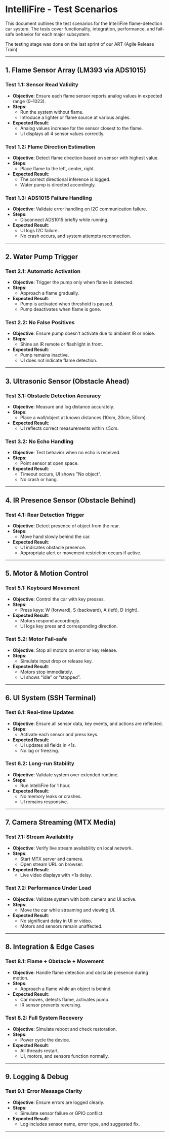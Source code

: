 # IntelliFire - Test Scenarios

This document outlines the test scenarios for the IntelliFire flame-detection car system. The tests cover functionality, integration, performance, and fail-safe behavior for each major subsystem.

The testing stage was done on the last sprint of our ART (Agile Release Train)

---

## 1. Flame Sensor Array (LM393 via ADS1015)

### Test 1.1: Sensor Read Validity
- **Objective**: Ensure each flame sensor reports analog values in expected range (0–1023).
- **Steps**: 
  - Run the system without flame.
  - Introduce a lighter or flame source at various angles.
- **Expected Result**: 
  - Analog values increase for the sensor closest to the flame.
  - UI displays all 4 sensor values correctly.

### Test 1.2: Flame Direction Estimation
- **Objective**: Detect flame direction based on sensor with highest value.
- **Steps**: 
  - Place flame to the left, center, right.
- **Expected Result**: 
  - The correct directional inference is logged.
  - Water pump is directed accordingly.

### Test 1.3: ADS1015 Failure Handling
- **Objective**: Validate error handling on I2C communication failure.
- **Steps**: 
  - Disconnect ADS1015 briefly while running.
- **Expected Result**: 
  - UI logs I2C failure.
  - No crash occurs, and system attempts reconnection.

---

## 2. Water Pump Trigger

### Test 2.1: Automatic Activation
- **Objective**: Trigger the pump only when flame is detected.
- **Steps**:
  - Approach a flame gradually.
- **Expected Result**:
  - Pump is activated when threshold is passed.
  - Pump deactivates when flame is gone.

### Test 2.2: No False Positives
- **Objective**: Ensure pump doesn’t activate due to ambient IR or noise.
- **Steps**:
  - Shine an IR remote or flashlight in front.
- **Expected Result**:
  - Pump remains inactive.
  - UI does not indicate flame detection.

---

## 3. Ultrasonic Sensor (Obstacle Ahead)

### Test 3.1: Obstacle Detection Accuracy
- **Objective**: Measure and log distance accurately.
- **Steps**:
  - Place a wall/object at known distances (10cm, 20cm, 50cm).
- **Expected Result**:
  - UI reflects correct measurements within ±5cm.

### Test 3.2: No Echo Handling
- **Objective**: Test behavior when no echo is received.
- **Steps**:
  - Point sensor at open space.
- **Expected Result**:
  - Timeout occurs, UI shows "No object".
  - No crash or hang.

---

## 4. IR Presence Sensor (Obstacle Behind)

### Test 4.1: Rear Detection Trigger
- **Objective**: Detect presence of object from the rear.
- **Steps**:
  - Move hand slowly behind the car.
- **Expected Result**:
  - UI indicates obstacle presence.
  - Appropriate alert or movement restriction occurs if active.

---

## 5. Motor & Motion Control

### Test 5.1: Keyboard Movement
- **Objective**: Control the car with key presses.
- **Steps**:
  - Press keys: W (forward), S (backward), A (left), D (right).
- **Expected Result**:
  - Motors respond accordingly.
  - UI logs key press and corresponding direction.

### Test 5.2: Motor Fail-safe
- **Objective**: Stop all motors on error or key release.
- **Steps**:
  - Simulate input drop or release key.
- **Expected Result**:
  - Motors stop immediately.
  - UI shows “idle” or “stopped”.

---

## 6. UI System (SSH Terminal)

### Test 6.1: Real-time Updates
- **Objective**: Ensure all sensor data, key events, and actions are reflected.
- **Steps**:
  - Activate each sensor and press keys.
- **Expected Result**:
  - UI updates all fields in <1s.
  - No lag or freezing.

### Test 6.2: Long-run Stability
- **Objective**: Validate system over extended runtime.
- **Steps**:
  - Run IntelliFire for 1 hour.
- **Expected Result**:
  - No memory leaks or crashes.
  - UI remains responsive.

---

## 7. Camera Streaming (MTX Media)

### Test 7.1: Stream Availability
- **Objective**: Verify live stream availability on local network.
- **Steps**:
  - Start MTX server and camera.
  - Open stream URL on browser.
- **Expected Result**:
  - Live video displays with <1s delay.

### Test 7.2: Performance Under Load
- **Objective**: Validate system with both camera and UI active.
- **Steps**:
  - Move the car while streaming and viewing UI.
- **Expected Result**:
  - No significant delay in UI or video.
  - Motors and sensors remain unaffected.

---

## 8. Integration & Edge Cases

### Test 8.1: Flame + Obstacle + Movement
- **Objective**: Handle flame detection and obstacle presence during motion.
- **Steps**:
  - Approach a flame while an object is behind.
- **Expected Result**:
  - Car moves, detects flame, activates pump.
  - IR sensor prevents reversing.

### Test 8.2: Full System Recovery
- **Objective**: Simulate reboot and check restoration.
- **Steps**:
  - Power cycle the device.
- **Expected Result**:
  - All threads restart.
  - UI, motors, and sensors function normally.

---

## 9. Logging & Debug

### Test 9.1: Error Message Clarity
- **Objective**: Ensure errors are logged clearly.
- **Steps**:
  - Simulate sensor failure or GPIO conflict.
- **Expected Result**:
  - Log includes sensor name, error type, and suggested fix.

---

